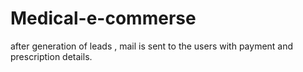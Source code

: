 # Medical-e-commerse
after generation of leads , mail is sent to the users with payment  and prescription  details. 
